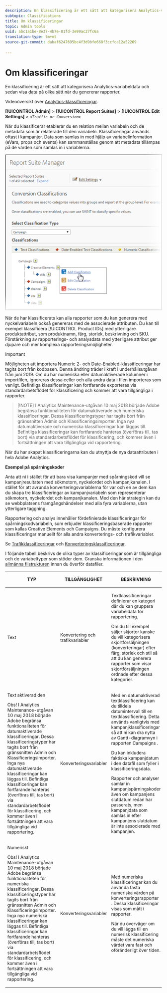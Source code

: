 ```yaml
---
description: En klassificering är ett sätt att kategorisera Analytics-variabeldata och sedan visa data på olika sätt när du genererar rapporter.
subtopic: Classifications
title: Om klassificeringar
topic: Admin tools
uuid: abc1a1be-8e37-4b7e-81fd-3e99ac27fc6a
translation-type: tm+mt
source-git-commit: dabaf6247695bc4f3d9bfe668f3ccfca12a52269

---
```



# Om klassificeringar

En klassificering är ett sätt att kategorisera Analytics-variabeldata och sedan visa data på olika sätt när du genererar rapporter.

Videoöversikt över [Analytics-klassificeringar](https://video.tv.adobe.com/v/16853/?captions=swe).

**[!UICONTROL Admin]** > **[!UICONTROL Report Suites]** > **[!UICONTROL Edit Settings]** > *`<Traffic or Conversion>`*

När du klassificerar etablerar du en relation mellan variabeln och de metadata som är relaterade till den variabeln. Klassificeringar används oftast i kampanjer. Data som samlas in med hjälp av variabelinformation (eVars, props och events) kan sammanställas genom att metadata tillämpas på de värden som samlas in i variablerna.

![Steginformation](assets/sub_class_create.png)

När de har klassificerats kan alla rapporter som du kan generera med nyckelvariabeln också genereras med de associerade attributen. Du kan till exempel klassificera [!UICONTROL Product IDs] med ytterligare produktattribut, som produktnamn, färg, storlek, beskrivning och SKU. Förstärkning av rapporterings- och analysdata med ytterligare attribut ger djupare och mer komplexa rapporteringsmöjligheter.

>[!IMPORTANT]
>
>Möjligheten att importera Numeric 2- och Date-Enabled-klassificeringar har tagits bort från kodbasen. Denna ändring träder i kraft i underhållsutgåvan från juni 2019. Om du har numeriska eller datumaktiverade kolumner i importfilen, ignoreras dessa celler och alla andra data i filen importeras som vanligt. Befintliga klassificeringar kan fortfarande exporteras via standardarbetsflödet för klassificering och kommer att vara tillgängliga i rapporter.

>[!NOTE] I Analytics Maintenance-utgåvan 10 maj 2018 började Adobe begränsa funktionaliteten för datumaktiverade och numeriska klassificeringar. Dessa klassificeringstyper har tagits bort från gränssnitten Admin och Klassificeringsimporter. Inga nya datumaktiverade och numeriska klassificeringar kan läggas till. Befintliga klassificeringar kan fortfarande hanteras (överföras till, tas bort) via standardarbetsflödet för klassificering, och kommer även i fortsättningen att vara tillgängliga vid rapportering.

När du har skapat klassificeringarna kan du utnyttja de nya dataattributen i hela Adobe Analytics.

**Exempel på spårningskoder**

Anta att ni i stället för att bara visa kampanjer med spårningskod vill se kampanjresultaten med sökmotorn, nyckelordet och kampanjkanalen. I stället för att avrunda konverteringsvariablerna för var och en av dem kan du skapa tre klassificeringar av kampanjvariabeln som representerar sökmotorn, nyckelordet och kampanjkanalen. Med den här strategin kan du se webbplatsens framgångshändelser med alla fyra variablerna, utan ytterligare taggning.

Rapportering och analys innehåller fördefinierade klassificeringar för spårningskodvariabeln, som erbjuder klassificeringsbaserade rapporter som kallas Creative Elements och Campaigns. Du måste konfigurera klassificeringar manuellt för alla andra konverterings- och trafikvariabler.

Se [Trafikklassificeringar](/help/admin/admin/c-traffic-variables/traffic-classifications.md) och [Konverteringsklassificeringar](https://marketing.adobe.com/resources/help/en_US/reference/conversion_classifications.html).

I följande tabell beskrivs de olika typer av klassificeringar som är tillgängliga och de variabeltyper som stöder dem. Granska informationen i den [allmänna filstrukturen](/help/components/c-classifications2/c-classifications-importer/c-saint-data-files.md) innan du överför datafiler.

<table id="table_279728C28D9C40EE832ACC9F211B5F17"> 
 <thead> 
  <tr> 
   <th colname="col1" class="entry"> <p>TYP </p> </th> 
   <th colname="col2" class="entry"> <p>TILLGÄNGLIGHET </p> </th> 
   <th colname="col3" class="entry"> <p>BESKRIVNING </p> </th> 
  </tr> 
 </thead>
 <tbody> 
  <tr> 
   <td colname="col1"> <p> <span class="wintitle"> Text</span> </p> </td> 
   <td colname="col2"> <p>Konvertering och trafikvariabler </p> </td> 
   <td colname="col3"> <p>Textklassificeringar definierar en kategori där du kan gruppera variabeldata för rapportering. </p> <p>Om du till exempel säljer skjortor kanske du vill kategorisera skjortförsäljningen (konverteringar) efter färg, storlek och stil så att du kan generera rapporter som visar skjortförsäljningen ordnade efter dessa kategorier. </p> </td> 
  </tr> 
  <tr> 
   <td colname="col1"> <p> <span class="wintitle"> Text aktiverad den</span> </p> <p>Obs!  I Analytics Maintenance-utgåvan 10 maj 2018 började Adobe begränsa funktionaliteten för datumaktiverade klassificeringar. Dessa klassificeringstyper har tagits bort från gränssnitten Admin och Klassificeringsimporter. Inga nya datumaktiverade klassificeringar kan läggas till. Befintliga klassificeringar kan fortfarande hanteras (överföras till, tas bort) via standardarbetsflödet för klassificering, och kommer även i fortsättningen att vara tillgängliga vid rapportering. </p> </td> 
   <td colname="col2"> <p>Konverteringsvariabler </p> </td> 
   <td colname="col3"> <p>Med en datumaktiverad textklassificering kan du tilldela datumintervall till en textklassificering. Detta används vanligtvis med kampanjklassificeringar så att ni kan dra nytta av Gantt-diagramvyn i rapporten <span class="wintitle"> Campaigns</span> . </p> <p>Du kan inkludera faktiska kampanjdatum i den datafil som fyller i klassificeringsdata. </p> <p>Rapporter och analyser samlar in kampanjspårningskoder även om kampanjens slutdatum redan har passerats, men kampanjdata som samlas in efter kampanjens slutdatum är inte associerade med kampanjen. </p> </td> 
  </tr> 
  <tr> 
   <td colname="col1"> <p> <span class="wintitle"> Numeriskt</span> <p>Obs!  I Analytics Maintenance-utgåvan 10 maj 2018 började Adobe begränsa funktionaliteten för numeriska klassificeringar. Dessa klassificeringstyper har tagits bort från gränssnitten Admin och Klassificeringsimporter. Inga nya numeriska klassificeringar kan läggas till. Befintliga klassificeringar kan fortfarande hanteras (överföras till, tas bort) via standardarbetsflödet för klassificering, och kommer även i fortsättningen att vara tillgängliga vid rapportering. </p> </p> </td> 
   <td colname="col2"> <p>Konverteringsvariabler </p> </td> 
   <td colname="col3"> <p>Med numeriska klassificeringar kan du använda fasta numeriska värden på <span class="wintitle"> konverteringsrapporter</span> . Dessa klassificeringar visas som mått i rapporter. </p> <p>När du överväger om du vill lägga till en <span class="wintitle"> numerisk</span> klassificering måste det numeriska värdet vara fast och oföränderligt över tiden. </p> </td> 
  </tr> 
 </tbody> 
</table>

